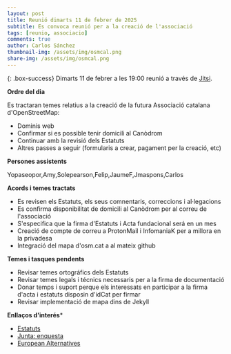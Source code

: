 ```yaml
---
layout: post
title: Reunió dimarts 11 de febrer de 2025
subtitle: Es convoca reunió per a la creació de l'associació
tags: [reunio, associacio]
comments: true
author: Carlos Sánchez
thumbnail-img: /assets/img/osmcal.png
share-img: /assets/img/osmcal.png
---
```


{: .box-success}
Dimarts 11 de febrer a les 19:00 reunió a través de [Jitsi](https://meet.jit.si/moderated/bf9d45f5cd616d29bb061538114dcfe3627065efe65cd9d28263e8a23a74c789).

**Ordre del dia**

Es tractaran temes relatius a la creació de la futura Associació catalana d'OpenStreetMap:
- Dominis web
- Confirmar si es possible tenir domicili al Canòdrom
- Continuar amb la revisió dels Estatuts
- Altres passes a seguir (formularis a crear, pagament per la creació, etc)

**Persones assistents**

Yopaseopor,Amy,Solepearson,Felip,JaumeF,Jmaspons,Carlos

**Acords i temes tractats**

- Es revisen els Estatuts, els seus comnentaris, correccions i al·legacions
- Es confirma disponibilitat de domicili al Canòdrom per al correu de l'associació
- S'especifica que la firma d'Estatuts i Acta fundacional será en un mes
- Creació de compte de correu a ProtonMail i InfomaniaK per a millora en la privadesa
- Integració del mapa d'osm.cat a al mateix github

**Temes i tasques pendents**

- Revisar temes ortográfics dels Estatuts
- Revisar temes legals i técnics necessaris per a la firma de documentació
- Donar temps i suport perque els interessats en participar a la firma d'acta i estatuts disposin d'idCat per firmar
- Revisar implementació de mapa dins de Jekyll

**Enllaços d'interés***
- [Estatuts](https://docs.google.com/document/d/1HA1-0Iewxi_GmoiHQtXaNpZPXGLylA6crHSsElguYyA/edit?tab=t.0#heading=h.iucnuv8ndpet)
- [Junta: enquesta](https://docs.google.com/forms/d/1vDZJbC1ouT52E9ItXiw4P8FknkWxaqx96zq0rnzTndE/viewform?edit_requested=true)
- [European Alternatives](https://european-alternatives.eu/categories)
